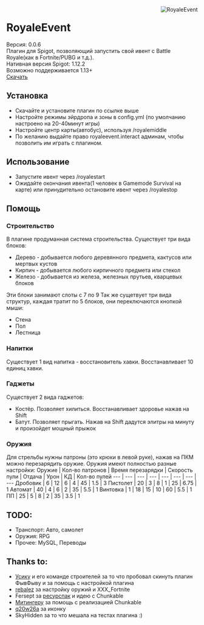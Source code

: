 <img src="https://raw.githubusercontent.com/hevav/RoyaleEvent/dev/icon.jpg" alt="RoyaleEvent" align="right">

# RoyaleEvent
Версия: 0.0.6<br>
Плагин для Spigot, позволяющий запустить свой ивент с Battle Royale(как в Fortnite/PUBG и т.д.).<br>
Нативная версия Spigot: 1.12.2<br>
Возможно поддерживается 1.13+<br>
[Скачать](https://github.com/hevav/RoyaleEvent/releases)

## Установка
-   Скачайте и установите плагин по ссылке выше
-   Настройте режимы эйрдропа и зоны в config.yml (по умолчанию настроено на 20-40минут игры)
-   Настройте центр карты(автобус), используя /royalemiddle
-   По желанию выдайте право royaleevent.interact админам, чтобы позволить им играть с плагином.

## Использование
-   Запустите ивент через /royalestart
-   Ожидайте окончания ивента(1 человек в Gamemode Survival на карте) или принудительно остановите ивент через /royalestop

## Помощь
### Строительство
В плагине продуманная система строительства. Существует три вида блоков:
-   Дерево - добывается любого деревянного предмета, кактусов или мертвых кустов
-   Кирпич - добывается любого кирпичного предмета или стекол
-   Железо - добывается из железа, железных прутьев, кварцевых блоков

Эти блоки занимают слоты с 7 по 9
Так же сущетвует три вида структур, каждая тратит по 5 блоков, они переключаются кнопкой мыши:
-   Стена
-   Пол
-   Лестница

### Напитки
Существует 1 вид напитка - восстановитель хавки. Восстанавливает 10 единиц хавки.

### Гаджеты
Существует 2 вида гаджетов:
-   Костёр. Позволяет хилиться. Восстанавливает здоровье нажав на Shift
-   Батут. Позволяет прыгать. Нажав на Shift дадутся элитры на минуту и произойдет мощный прыжок

### Оружия
Для стрельбы нужны патроны (это крюки в левой руке), нажав на ПКМ можно перезарядить оружие.
Оружия имеют полностью разные настройки:
Оружие | Кол-во патронов | Время перезарядки | Скорость пули | Отдача | Урон | КД | Кол-во пулей
--- | --- | --- | --- | --- | --- | --- | ---
Дробовик | 6 | 12 | 6 | 4 | 45 | 1.5 | 3
Пистолет | 20 | 3 | 8 | 1 | 25 | 6.75 | 1
Автомат | 40 | 4 | 6 | 2 | 35 | 5.5 | 1
Винтовка | 1 | 18 | 15 | 10 | 60 | 5.5 | 1
ПП | 25 | 5 | 8 | 2 | 35 | 3.5 | 1

## TODO:
-   Транспорт: Авто, самолет
-   Оружия: RPG
-   Прочее: MySQL, Переводы

## Thanks to:
-   [Усику](https://vk.com/robot2284) и его команде строителей за то что пробовал скинуть плагин ФывФыву и за помощь с настройкой плагина
-   [rebalez](https://www.youtube.com/channel/UC3bTvS1RXc8wgwDmBdHiywQ) за настройку оружий и XXX_Fortnite
-   Fersept за [ресурспак](https://ws1.hevav.dev/cloud/fortnite.zip) и идею с Chunkable
-   [Митингеру](https://github.com/meetinger) за помощь с реализацией Chunkable
-   [q20w26a](https://vk.com/id581637690) за иконку
-   SkyHidden за то что мешала на тестах плагина :)